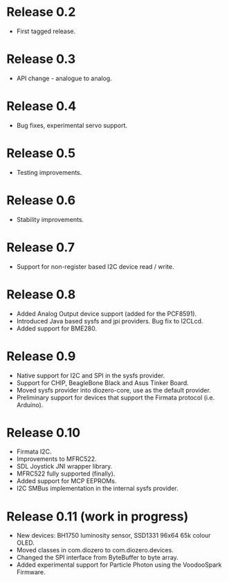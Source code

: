 # Release 0.2

+ First tagged release.

# Release 0.3

+ API change - analogue to analog.

# Release 0.4

+ Bug fixes, experimental servo support.

# Release 0.5

+ Testing improvements.

# Release 0.6

+ Stability improvements.

# Release 0.7

+ Support for non-register based I2C device read / write.

# Release 0.8

+ Added Analog Output device support (added for the PCF8591).
+ Introduced Java based sysfs and jpi providers. Bug fix to I2CLcd.
+ Added support for BME280.

# Release 0.9

+ Native support for I2C and SPI in the sysfs provider.
+ Support for CHIP, BeagleBone Black and Asus Tinker Board.
+ Moved sysfs provider into diozero-core, use as the default provider.
+ Preliminary support for devices that support the Firmata protocol (i.e. Arduino).

# Release 0.10

+ Firmata I2C.
+ Improvements to MFRC522.
+ SDL Joystick JNI wrapper library.
+ MFRC522 fully supported (finally).
+ Added support for MCP EEPROMs.
+ I2C SMBus implementation in the internal sysfs provider.

# Release 0.11 (work in progress)

+ New devices: BH1750 luminosity sensor, SSD1331 96x64 65k colour OLED.
+ Moved classes in com.diozero to com.diozero.devices.
+ Changed the SPI interface from ByteBuffer to byte array.
+ Added experimental support for Particle Photon using the VoodooSpark Firmware.
